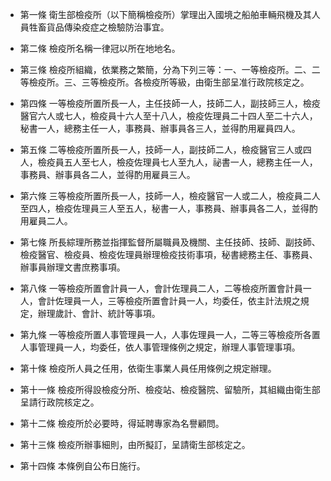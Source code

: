 * 第一條 衛生部檢疫所（以下簡稱檢疫所）掌理出入國境之船舶車輛飛機及其人員牲畜貨品傳染疫症之檢驗防治事宜。

* 第二條 檢疫所名稱一律冠以所在地地名。

* 第三條 檢疫所組織，依業務之繁簡，分為下列三等：一、一等檢疫所。二、二等檢疫所。三、三等檢疫所。各檢疫所等級，由衛生部呈准行政院核定之。

* 第四條 一等檢疫所置所長一人，主任技師一人，技師二人，副技師三人，檢疫醫官六人或七人，檢疫員十六人至十八人，檢疫佐理員二十四人至二十六人，秘書一人，總務主任一人，事務員、辦事員各三人，並得酌用雇員四人。

* 第五條 二等檢疫所置所長一人，技師一人，副技師二人，檢疫醫官三人或四人，檢疫員五人至七人，檢疫佐理員七人至九人，祕書一人，總務主任一人，事務員、辦事員各二人，並得酌用雇員三人。

* 第六條 三等檢疫所置所長一人，技師一人，檢疫醫官一人或二人，檢疫員二人至四人，檢疫佐理員三人至五人，秘書一人，事務員、辦事員各二人，並得酌用雇員二人。

* 第七條 所長綜理所務並指揮監督所屬職員及機關、主任技師、技師、副技師、檢疫醫官、檢疫員、檢疫佐理員辦理檢疫技術事項，秘書總務主任、事務員、辦事員辦理文書庶務事項。

* 第八條 一等檢疫所置會計員一人，會計佐理員二人，二等檢疫所置會計員一人，會計佐理員一人，三等檢疫所置會計員一人，均委任，依主計法規之規定，辦理歲計、會計、統計等事項。

* 第九條 一等檢疫所置人事管理員一人，人事佐理員一人，二等三等檢疫所各置人事管理員一人，均委任，依人事管理條例之規定，辦理人事管理事項。

* 第十條 檢疫所人員之任用，依衛生事業人員任用條例之規定辦理。

* 第十一條 檢疫所得設檢疫分所、檢疫站、檢疫醫院、留驗所，其組織由衛生部呈請行政院核定之。

* 第十二條 檢疫所於必要時，得延聘專家為名譽顧問。

* 第十三條 檢疫所辦事細則，由所擬訂，呈請衛生部核定之。

* 第十四條 本條例自公布日施行。

